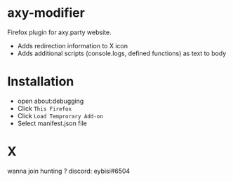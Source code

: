 # axy-modifier

Firefox plugin for axy.party website.
- Adds redirection information to X icon
- Adds additional scripts (console.logs, defined functions) as text to body

# Installation

- open about:debugging
- Click `This Firefox`
- Click `Load Temprorary Add-on`
- Select manifest.json file

# X

wanna join hunting ? discord: eybisi#6504


